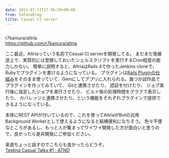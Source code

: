 ```yaml
---
date: 2013-07-17T17:56:59+09:00
from: hatenablog
title: Casual CI server
---
```


<p><img src="http://gifzo.net/f2zmQFtkzv.gif" alt=""></p>

<p>r7kamura/altria<br>
<a href="https://github.com/r7kamura/altria">https://github.com/r7kamura/altria</a></p>

<p>ここ最近、Altriaっていう名前でCasual CI serverを開発してる。
まだまだ発展途上で、実質的には登録しておいたシェルスクリプトを実行するCron程度の能力しかない。
簡単に説明すると、AltriaはRails 4で作ったJenkins cloneで、Rubyでプラグインを書けるようになっている。
プラグインは<a href="http://guides.rubyonrails.org/plugins.html">Rails Pluginの仕組み</a>をそのまま使っていて、Gemにしてアプリに入れられる。幾つか試作品でプラグインを作ってみていて、
Gitと連携させたり、
認証を付けたり、
ジョブ実行後に指定したジョブを実行させたり、
ビルド毎の処理時間をグラフで表示したり、
カバレッジと連携させたり、という機能をそれぞれプラグインで提供できるようになっている。</p>

<p>本体にREST APIが付いているので、これを使ってAltriaがBotの汎用Background Workerとして使えるようになると結構便利になりそう。
色々不便なところがあるし、もっと人が集まってワイワイ開発した方が面白いと思うので、良かったら是非開発にご参加ください。</p>

<p>来週ちょっと話すのでこちらも良かったらどうぞ。<br>
<a href="http://atnd.org/events/40914">Testing Casual Talks #1 : ATND</a></p>

